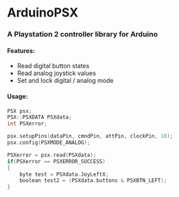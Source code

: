# ArduinoPSX
### A Playstation 2 controller library for Arduino

#### Features:
- Read digital button states
- Read analog joystick values
- Set and lock digital / analog mode

#### Usage:
```c
PSX psx;
PSX::PSXDATA PSXdata;
int PSXerror;

psx.setupPins(dataPin, cmndPin, attPin, clockPin, 10);
psx.config(PSXMODE_ANALOG);

PSXerror = psx.read(PSXdata);
if(PSXerror == PSXERROR_SUCCESS)
{
    byte test = PSXdata.JoyLeftX;
    boolean test2 = (PSXdata.buttons & PSXBTN_LEFT);
}
```
